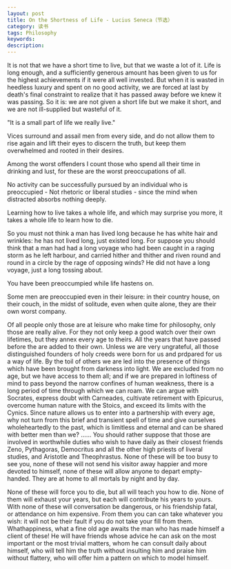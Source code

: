 ```yaml
---
layout: post
title: On the Shortness of Life - Lucius Seneca（节选）
category: 读书
tags: Philosophy
keywords: 
description: 
---
```


It is not that we have a short time to live, but that we waste a lot of it. Life is long enough, and a sufficiently generous amount has been given to us for the highest achievements if it were all well invested. But when it is wasted in heedless luxury and spent on no good activity, we are forced at last by death's final constraint to realize that it has passed away before we knew it was passing. So it is: we are not given a short life but we make it short, and we are not ill-supplied but wasteful of it. 

"It is a small part of life we really live."

Vices surround and assail men from every side, and do not allow them to rise again and lift their eyes to discern the truth, but keep them overwhelmed and rooted in their desires. 

Among the worst offenders I count those who spend all their time in drinking and lust, for these are the worst preoccupations of all. 

No activity can be successfully pursued by an individual who is preoccupied - Not rhetoric or liberal studies - since the mind when distracted absorbs nothing deeply.

Learning how to live takes a whole life, and which may surprise you more, it takes a whole life to learn how to die. 

So you must not think a man has lived long because he has white hair and wrinkles: he has not lived long, just existed long. For suppose you should think that a man had had a long voyage who had been caught in a raging storm as he left harbour, and carried hither and thither and riven round and round in a circle by the rage of opposing winds? He did not have a long voyage, just a long tossing about. 

You have been preoccumpied while life hastens on. 

Some men are preoccupied even in their leisure: in their country house, on their couch, in the midst of solitude, even when quite alone, they are their own worst company. 

Of all people only those are at leisure who make time for philosophy, only those are really alive. For they not only keep a good watch over their own lifetimes, but they annex every age to theirs. All the years that have passed before the are added to their own. Unless we are very ungrateful, all those distinguished founders of holy creeds were born for us and prdpared for us a way of life. By the toil of others we are led into the presence of things which have been brought from darkness into light. We are excluded from no age, but we have access to them all; and if we are prepared in loftiness of mind to pass beyond the narrow confines of human weakness, there is a long period of time through which we can roam. We can argue with Socrates, express doubt with Carneades, cultivate retirement with Epicurus, overcome human nature with the Stoics, and exceed its limits with the Cynics. Since nature allows us to enter into a partnership with every age, why not turn from this brief and transient spell of time and give ourselves wholeheartedly to the past, which is limitless and eternal and can be shared with better men than we? 
...... 
You should rather suppose that those are involved in worthwhile duties who wish to have daily as their closest friends Zeno, Pythagoras, Democritus and all the other high priests of liveral studies, and Aristotle and Theophrastus. None of these will be too busy to see you, none of these will not send his visitor away happier and more devoted to himself, none of these will allow anyone to depart empty-handed. They are at home to all mortals by night and by day. 

None of these will force you to die, but all will teach you how to die. None of them will exhaust your years, but each will contribute his years to yours. With none of these will conversation be dangerous, or his friendship fatal, or attendance on him expensive. From them you can can take whatever you wish: it will not be their fault if you do not take your fill from them. Whathappiness, what a fine old age awaits the man who has made himself a client of these! He will have friends whose advice he can ask on the most important or the most trivial matters, whom he can consult daily about himself, who will tell him the truth without insulting him and praise him without flattery, who will offer him a pattern on which to model himself. 


